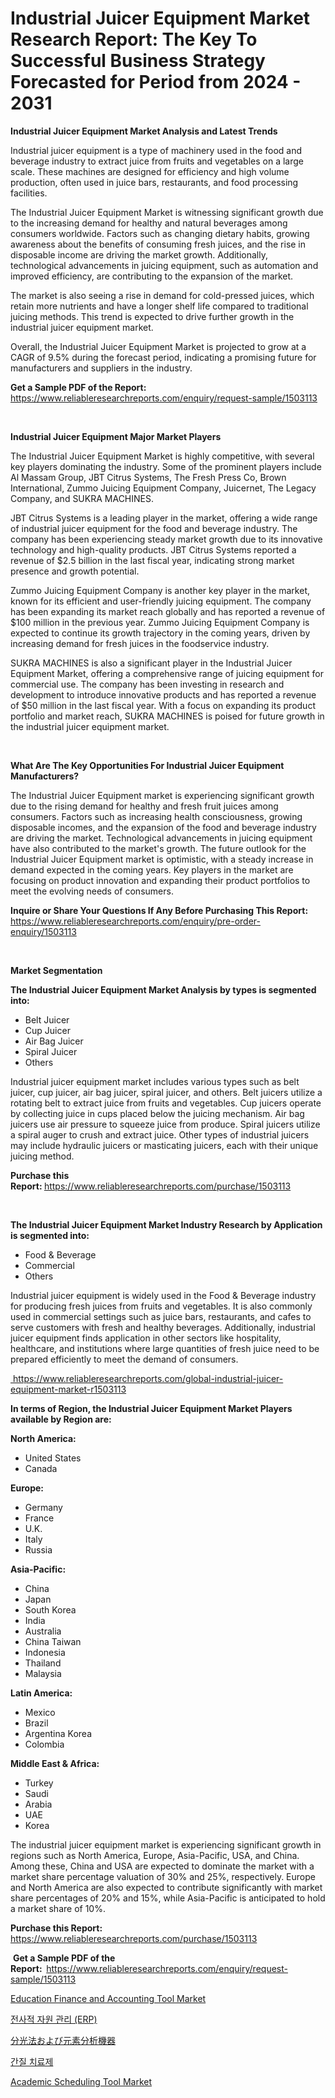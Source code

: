 <p><h1>Industrial Juicer Equipment Market Research Report: The Key To Successful Business Strategy Forecasted for Period from 2024 - 2031</h1></p><p><strong>Industrial Juicer Equipment Market Analysis and Latest Trends</strong></p>
<p><p>Industrial juicer equipment is a type of machinery used in the food and beverage industry to extract juice from fruits and vegetables on a large scale. These machines are designed for efficiency and high volume production, often used in juice bars, restaurants, and food processing facilities.</p><p>The Industrial Juicer Equipment Market is witnessing significant growth due to the increasing demand for healthy and natural beverages among consumers worldwide. Factors such as changing dietary habits, growing awareness about the benefits of consuming fresh juices, and the rise in disposable income are driving the market growth. Additionally, technological advancements in juicing equipment, such as automation and improved efficiency, are contributing to the expansion of the market.</p><p>The market is also seeing a rise in demand for cold-pressed juices, which retain more nutrients and have a longer shelf life compared to traditional juicing methods. This trend is expected to drive further growth in the industrial juicer equipment market.</p><p>Overall, the Industrial Juicer Equipment Market is projected to grow at a CAGR of 9.5% during the forecast period, indicating a promising future for manufacturers and suppliers in the industry.</p></p>
<p><strong>Get a Sample PDF of the Report:&nbsp;</strong> <a href="https://www.reliableresearchreports.com/enquiry/request-sample/1503113">https://www.reliableresearchreports.com/enquiry/request-sample/1503113</a></p>
<p>&nbsp;</p>
<p><strong>Industrial Juicer Equipment Major Market Players</strong></p>
<p><p>The Industrial Juicer Equipment Market is highly competitive, with several key players dominating the industry. Some of the prominent players include Al Massam Group, JBT Citrus Systems, The Fresh Press Co, Brown International, Zummo Juicing Equipment Company, Juicernet, The Legacy Company, and SUKRA MACHINES.</p><p>JBT Citrus Systems is a leading player in the market, offering a wide range of industrial juicer equipment for the food and beverage industry. The company has been experiencing steady market growth due to its innovative technology and high-quality products. JBT Citrus Systems reported a revenue of $2.5 billion in the last fiscal year, indicating strong market presence and growth potential.</p><p>Zummo Juicing Equipment Company is another key player in the market, known for its efficient and user-friendly juicing equipment. The company has been expanding its market reach globally and has reported a revenue of $100 million in the previous year. Zummo Juicing Equipment Company is expected to continue its growth trajectory in the coming years, driven by increasing demand for fresh juices in the foodservice industry.</p><p>SUKRA MACHINES is also a significant player in the Industrial Juicer Equipment Market, offering a comprehensive range of juicing equipment for commercial use. The company has been investing in research and development to introduce innovative products and has reported a revenue of $50 million in the last fiscal year. With a focus on expanding its product portfolio and market reach, SUKRA MACHINES is poised for future growth in the industrial juicer equipment market.</p></p>
<p>&nbsp;</p>
<p><strong>What Are The Key Opportunities For Industrial Juicer Equipment Manufacturers?</strong></p>
<p><p>The Industrial Juicer Equipment market is experiencing significant growth due to the rising demand for healthy and fresh fruit juices among consumers. Factors such as increasing health consciousness, growing disposable incomes, and the expansion of the food and beverage industry are driving the market. Technological advancements in juicing equipment have also contributed to the market's growth. The future outlook for the Industrial Juicer Equipment market is optimistic, with a steady increase in demand expected in the coming years. Key players in the market are focusing on product innovation and expanding their product portfolios to meet the evolving needs of consumers.</p></p>
<p><strong>Inquire or Share Your Questions If Any Before Purchasing This Report:</strong> <a href="https://www.reliableresearchreports.com/enquiry/pre-order-enquiry/1503113">https://www.reliableresearchreports.com/enquiry/pre-order-enquiry/1503113</a></p>
<p>&nbsp;</p>
<p><strong>Market Segmentation</strong></p>
<p><strong>The Industrial Juicer Equipment Market Analysis by types is segmented into:</strong></p>
<p><ul><li>Belt Juicer</li><li>Cup Juicer</li><li>Air Bag Juicer</li><li>Spiral Juicer</li><li>Others</li></ul></p>
<p><p>Industrial juicer equipment market includes various types such as belt juicer, cup juicer, air bag juicer, spiral juicer, and others. Belt juicers utilize a rotating belt to extract juice from fruits and vegetables. Cup juicers operate by collecting juice in cups placed below the juicing mechanism. Air bag juicers use air pressure to squeeze juice from produce. Spiral juicers utilize a spiral auger to crush and extract juice. Other types of industrial juicers may include hydraulic juicers or masticating juicers, each with their unique juicing method.</p></p>
<p><strong>Purchase this Report:&nbsp;</strong><a href="https://www.reliableresearchreports.com/purchase/1503113">https://www.reliableresearchreports.com/purchase/1503113</a></p>
<p>&nbsp;</p>
<p><strong>The Industrial Juicer Equipment Market Industry Research by Application is segmented into:</strong></p>
<p><ul><li>Food & Beverage</li><li>Commercial</li><li>Others</li></ul></p>
<p><p>Industrial juicer equipment is widely used in the Food & Beverage industry for producing fresh juices from fruits and vegetables. It is also commonly used in commercial settings such as juice bars, restaurants, and cafes to serve customers with fresh and healthy beverages. Additionally, industrial juicer equipment finds application in other sectors like hospitality, healthcare, and institutions where large quantities of fresh juice need to be prepared efficiently to meet the demand of consumers.</p></p>
<p><a href="https://www.reliableresearchreports.com/global-industrial-juicer-equipment-market-r1503113">&nbsp;https://www.reliableresearchreports.com/global-industrial-juicer-equipment-market-r1503113</a></p>
<p><strong>In terms of Region, the Industrial Juicer Equipment Market Players available by Region are:</strong></p>
<p>
    <p> <strong> North America: </strong>
        <ul>
            <li>United States</li>
            <li>Canada</li>
        </ul>
        </p> 
    <p> <strong> Europe: </strong>
        <ul>
            <li>Germany</li>
            <li>France</li>
            <li>U.K.</li>
            <li>Italy</li>
            <li>Russia</li>
        </ul>
        </p> 
    <p> <strong> Asia-Pacific: </strong>
        <ul>
            <li>China</li>
            <li>Japan</li>
            <li>South Korea</li>
            <li>India</li>
            <li>Australia</li>
            <li>China Taiwan</li>
            <li>Indonesia</li>
            <li>Thailand</li>
            <li>Malaysia</li>
        </ul>
        </p> 
    <p> <strong> Latin America: </strong>
        <ul>
            <li>Mexico</li>
            <li>Brazil</li>
            <li>Argentina Korea</li>
            <li>Colombia</li>
        </ul>
        </p> 
    <p> <strong> Middle East & Africa: </strong>
        <ul>
            <li>Turkey</li>
            <li>Saudi</li>
            <li>Arabia</li>
            <li>UAE</li>
            <li>Korea</li>
        </ul>
    </p>
    </p>
<p><p>The industrial juicer equipment market is experiencing significant growth in regions such as North America, Europe, Asia-Pacific, USA, and China. Among these, China and USA are expected to dominate the market with a market share percentage valuation of 30% and 25%, respectively. Europe and North America are also expected to contribute significantly with market share percentages of 20% and 15%, while Asia-Pacific is anticipated to hold a market share of 10%.</p></p>
<p><strong>Purchase this Report: </strong><a href="https://www.reliableresearchreports.com/purchase/1503113">https://www.reliableresearchreports.com/purchase/1503113</a></p>
<p>&nbsp;<strong>Get a Sample PDF of the Report:&nbsp;&nbsp;</strong><a href="https://www.reliableresearchreports.com/enquiry/request-sample/1503113">https://www.reliableresearchreports.com/enquiry/request-sample/1503113</a></p>
<p><strong></strong></p>
<p><p><a href="https://github.com/dringals/Market-Research-Report-List-4/blob/main/education-finance-and-accounting-tool-market.md">Education Finance and Accounting Tool Market</a></p><p><a href="https://github.com/AlexanderElliott1993/Market-Research-Report-List-1/blob/main/707190386339.md">전사적 자원 관리 (ERP)</a></p><p><a href="https://github.com/vtbvgl20191192/Market-Research-Report-List-2/blob/main/543982594696.md">分光法および元素分析機器</a></p><p><a href="https://github.com/bbbexter1/Market-Research-Report-List-1/blob/main/788373686338.md">간질 치료제</a></p><p><a href="https://github.com/lbird53714/Market-Research-Report-List-4/blob/main/academic-scheduling-tool-market.md">Academic Scheduling Tool Market</a></p></p>